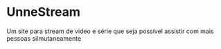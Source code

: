 # UnneStream
 Um site para stream de video e série que seja possível assistir com mais pessoas silmutaneamente
